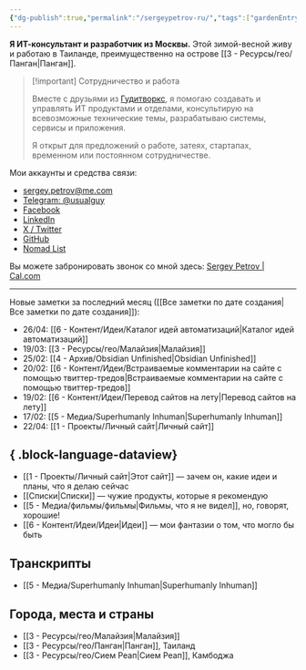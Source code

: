 ```yaml
---
{"dg-publish":true,"permalink":"/sergeypetrov-ru/","tags":["gardenEntry"],"created":"2023-10-23T04:50:50.950+07:00","updated":"2024-05-22T02:20:31.944+07:00"}
---
```



**Я ИТ-консультант и разработчик из Москвы.** Этой зимой-весной живу и работаю в Таиланде, преимущественно на острове [[3 - Ресурсы/гео/Панган\|Панган]].

> [!important] Сотрудничество и работа
> 
> Вместе с друзьями из [Гудитворкс](https://goodit.works), я помогаю создавать и управлять ИТ продуктами и отделами, консультирую на всевозможные технические темы, разрабатываю системы, сервисы и приложения. 
> 
> Я открыт для предложений о работе, затеях, стартапах, временном или постоянном сотрудничестве. 

Мои аккаунты и средства связи:
- [sergey.petrov@me.com](mailto:sergey.petrov@me.com)
- [Telegram: @usualguy](https://t.me/usualguy)
- [Facebook](https://facebook.com/neoromantic)
- [LinkedIn](https://linkedin.com/in/sspetrov)
- [X / Twitter](https://x.com/neoromantic) 
- [GitHub](https://github.com/neoromantic)
- [Nomad List](https://nomadlist.com/@neoromantic)

Вы можете забронировать звонок со мной здесь: [Sergey Petrov | Cal.com](https://cal.com/sergey)

---
Новые заметки за последний месяц ([[Все заметки по дате создания\|Все заметки по дате создания]]):
- 26/04: [[6 - Контент/Идеи/Каталог идей автоматизаций\|Каталог идей автоматизаций]]
- 19/03: [[3 - Ресурсы/гео/Малайзия\|Малайзия]]
- 25/02: [[4 - Архив/Obsidian Unfinished\|Obsidian Unfinished]]
- 20/02: [[6 - Контент/Идеи/Встраиваемые комментарии на сайте с помощью твиттер-тредов\|Встраиваемые комментарии на сайте с помощью твиттер-тредов]]
- 19/02: [[6 - Контент/Идеи/Перевод сайтов на лету\|Перевод сайтов на лету]]
- 17/02: [[5 - Медиа/Superhumanly Inhuman\|Superhumanly Inhuman]]
- 22/04: [[1 - Проекты/Личный сайт\|Личный сайт]]

{ .block-language-dataview}
---
- [[1 - Проекты/Личный сайт\|Этот сайт]] — зачем он, какие идеи и планы, что я делаю сейчас
- [[Списки\|Списки]] — чужие продукты, которые я рекомендую
- [[5 - Медиа/фильмы/фильмы\|Фильмы, что я не видел]], но, говорят, хорошие!
- [[6 - Контент/Идеи/Идеи\|Идеи]] — мои фантазии о том, что могло бы быть 
## Транскрипты
- [[5 - Медиа/Superhumanly Inhuman\|Superhumanly Inhuman]]
## Города, места и страны
- [[3 - Ресурсы/гео/Малайзия\|Малайзия]]
- [[3 - Ресурсы/гео/Панган\|Панган]], Таиланд
- [[3 - Ресурсы/гео/Сием Реап\|Сием Реап]], Камбоджа
